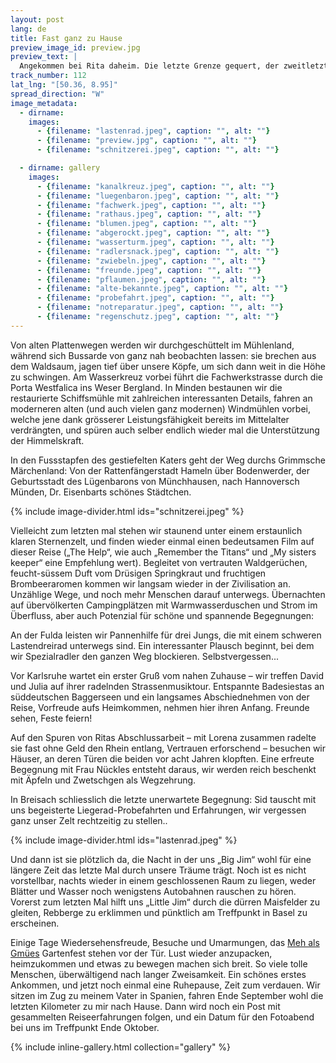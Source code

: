 ```yaml
---
layout: post
lang: de
title: Fast ganz zu Hause
preview_image_id: preview.jpg
preview_text: |
  Angekommen bei Rita daheim. Die letzte Grenze gequert, der zweitletzte Blog geschrieben (einer kommt noch!) und jetzt erst mal die Seele in Spanien baumeln lassen.. aber dieser Text soll sich erst noch um unsere Fahrt durch Deutschland mit kleinem Abstecher über die Grenze, Begegnungen und Bemerkenswertes am Wegesrand drehen.
track_number: 112
lat_lng: "[50.36, 8.95]"
spread_direction: "W"
image_metadata:
  - dirname:
    images:
      - {filename: "lastenrad.jpeg", caption: "", alt: ""}
      - {filename: "preview.jpg", caption: "", alt: ""}
      - {filename: "schnitzerei.jpeg", caption: "", alt: ""}

  - dirname: gallery
    images:
      - {filename: "kanalkreuz.jpeg", caption: "", alt: ""}
      - {filename: "luegenbaron.jpeg", caption: "", alt: ""}
      - {filename: "fachwerk.jpeg", caption: "", alt: ""}
      - {filename: "rathaus.jpeg", caption: "", alt: ""}
      - {filename: "blumen.jpeg", caption: "", alt: ""}
      - {filename: "abgerockt.jpeg", caption: "", alt: ""}
      - {filename: "wasserturm.jpeg", caption: "", alt: ""}
      - {filename: "radlersnack.jpeg", caption: "", alt: ""}
      - {filename: "zwiebeln.jpeg", caption: "", alt: ""}
      - {filename: "freunde.jpeg", caption: "", alt: ""}
      - {filename: "pflaumen.jpeg", caption: "", alt: ""}
      - {filename: "alte-bekannte.jpeg", caption: "", alt: ""}
      - {filename: "probefahrt.jpeg", caption: "", alt: ""}
      - {filename: "notreparatur.jpeg", caption: "", alt: ""}
      - {filename: "regenschutz.jpeg", caption: "", alt: ""}
---
```

Von alten Plattenwegen werden wir durchgeschüttelt im Mühlenland, während sich Bussarde von ganz nah beobachten lassen: sie brechen aus dem Waldsaum, jagen tief über unsere Köpfe, um sich dann weit in die Höhe zu schwingen. Am Wasserkreuz vorbei führt die Fachwerkstrasse durch die Porta Westfalica ins Weser Bergland. In Minden bestaunen wir die restaurierte Schiffsmühle mit zahlreichen interessanten Details, fahren an moderneren alten (und auch vielen ganz modernen) Windmühlen vorbei, welche jene dank grösserer Leistungsfähigkeit bereits im Mittelalter verdrängten, und spüren auch selber endlich wieder mal die Unterstützung der Himmelskraft. 

In den Fussstapfen des gestiefelten Katers geht der Weg durchs Grimmsche Märchenland: Von der Rattenfängerstadt Hameln über Bodenwerder, der Geburtsstadt des Lügenbarons von Münchhausen, nach Hannoversch Münden, Dr. Eisenbarts schönes Städtchen.

{% include image-divider.html ids="schnitzerei.jpeg" %}
  
Vielleicht zum letzten mal stehen wir staunend unter einem erstaunlich klaren Sternenzelt, und finden wieder einmal einen bedeutsamen Film auf dieser Reise („The Help“, wie auch „Remember the Titans“ und „My sisters keeper“ eine Empfehlung wert). Begleitet von vertrauten Waldgerüchen, feucht-süssem Duft vom Drüsigen Springkraut und fruchtigen Brombeeraromen kommen wir langsam wieder in der Zivilisation an. Unzählige Wege, und noch mehr Menschen darauf unterwegs. Übernachten auf übervölkerten Campingplätzen mit Warmwasserduschen und Strom im Überfluss, aber auch Potenzial für schöne und spannende Begegnungen:

An der Fulda leisten wir Pannenhilfe für drei Jungs, die mit einem schweren Lastendreirad unterwegs sind. Ein interessanter Plausch beginnt, bei dem wir Spezialradler den ganzen Weg blockieren. Selbstvergessen...

Vor Karlsruhe wartet ein erster Gruß vom nahen Zuhause – wir treffen David und Julia auf ihrer radelnden Strassenmusiktour. Entspannte Badesiestas an süddeutschen Baggerseen und ein langsames Abschiednehmen von der Reise, Vorfreude aufs Heimkommen, nehmen hier ihren Anfang. Freunde sehen, Feste feiern!

Auf den Spuren von Ritas Abschlussarbeit – mit Lorena zusammen radelte sie fast ohne Geld den Rhein entlang, Vertrauen erforschend – besuchen wir Häuser, an deren Türen die beiden vor acht Jahren klopften. Eine erfreute Begegnung mit Frau Nückles entsteht daraus, wir werden reich beschenkt mit Äpfeln und Zwetschgen als Wegzehrung.

In Breisach schliesslich die letzte unerwartete Begegnung: Sid tauscht mit uns begeisterte Liegerad-Probefahrten und Erfahrungen, wir vergessen ganz unser Zelt rechtzeitig zu stellen.. 

{% include image-divider.html ids="lastenrad.jpeg" %}

Und dann ist sie plötzlich da, die Nacht in der uns „Big Jim“ wohl für eine längere Zeit das letzte Mal durch unsere Träume trägt. Noch ist es nicht vorstellbar, nachts wieder in einem geschlossenen Raum zu liegen, weder Blätter und Wasser noch wenigstens Autobahnen rauschen zu hören. Vorerst zum letzten Mal hilft uns „Little Jim“ durch die dürren Maisfelder zu gleiten, Rebberge zu erklimmen und pünktlich am Treffpunkt in Basel zu erscheinen.

Einige Tage Wiedersehensfreude, Besuche und Umarmungen, das [Meh als Gmües](https://www.mehalsgmues.ch/) Gartenfest stehen vor der Tür. Lust wieder anzupacken, heimzukommen und etwas zu bewegen machen sich breit. So viele tolle Menschen, überwältigend nach langer Zweisamkeit. Ein schönes erstes Ankommen, und jetzt noch einmal eine Ruhepause, Zeit zum verdauen. Wir sitzen im Zug zu meinem Vater in Spanien, fahren Ende September wohl die letzten Kilometer zu mir nach Hause. Dann wird noch ein Post mit gesammelten Reiseerfahrungen folgen, und ein Datum für den Fotoabend bei uns im Treffpunkt Ende Oktober. 

{% include inline-gallery.html collection="gallery" %}